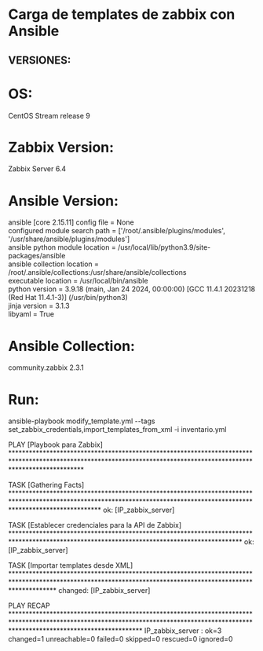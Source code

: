 # Carga de templates de zabbix con Ansible

## VERSIONES:

# OS:
CentOS Stream release 9

# Zabbix Version:
Zabbix Server 6.4

# Ansible Version:

ansible [core 2.15.11]
  config file = None  
  configured module search path = ['/root/.ansible/plugins/modules', '/usr/share/ansible/plugins/modules']  
  ansible python module location = /usr/local/lib/python3.9/site-packages/ansible  
  ansible collection location = /root/.ansible/collections:/usr/share/ansible/collections  
  executable location = /usr/local/bin/ansible  
  python version = 3.9.18 (main, Jan 24 2024, 00:00:00) [GCC 11.4.1 20231218 (Red Hat 11.4.1-3)] (/usr/bin/python3)  
  jinja version = 3.1.3  
  libyaml = True

# Ansible Collection:
community.zabbix              2.3.1

# Run:

ansible-playbook modify_template.yml --tags set_zabbix_credentials,import_templates_from_xml -i inventario.yml

PLAY [Playbook para Zabbix] ********************************************************************************************************************************************************************

TASK [Gathering Facts] *************************************************************************************************************************************************************************
ok: [IP_zabbix_server]

TASK [Establecer credenciales para la API de Zabbix] *******************************************************************************************************************************************
ok: [IP_zabbix_server]

TASK [Importar templates desde XML] ************************************************************************************************************************************************************
changed: [IP_zabbix_server]

PLAY RECAP *************************************************************************************************************************************************************************************
IP_zabbix_server               : ok=3    changed=1    unreachable=0    failed=0    skipped=0    rescued=0    ignored=0
